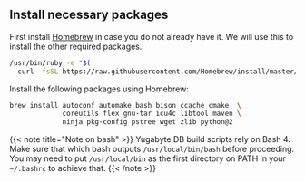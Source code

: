 
## Install necessary packages

First install [Homebrew](https://brew`bash/) in case you do not already have it. We will use this to install the other required packages.

```sh
/usr/bin/ruby -e "$(
  curl -fsSL https://raw.githubusercontent.com/Homebrew/install/master/install)"
```

Install the following packages using Homebrew:

```sh
brew install autoconf automake bash bison ccache cmake  \
             coreutils flex gnu-tar icu4c libtool maven \
             ninja pkg-config pstree wget zlib python@2
```

{{< note title="Note on bash" >}}
Yugabyte DB build scripts rely on Bash 4. Make sure that which bash outputs `/usr/local/bin/bash` before proceeding. You may need to put `/usr/local/bin` as the first directory on PATH in your `~/.bashrc` to achieve that.
{{< /note >}}
